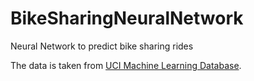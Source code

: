 # BikeSharingNeuralNetwork
Neural Network to predict bike sharing rides

The data is taken from [UCI Machine Learning Database](https://archive.ics.uci.edu/ml/datasets/Bike+Sharing+Dataset).
